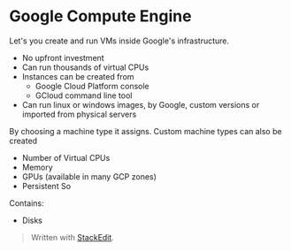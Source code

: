 
# Google Compute Engine

Let's you create and run VMs inside Google's infrastructure.
- No upfront investment
- Can run thousands of virtual CPUs
- Instances can be created from
	- Google Cloud Platform console
	- GCloud command line tool
- Can run linux or windows images, by Google, custom versions or imported from physical servers

By choosing a machine type it assigns. Custom machine types can also be created
- Number of Virtual CPUs
- Memory
- GPUs (available in many GCP zones)
- Persistent So


Contains: 
- Disks

> Written with [StackEdit](https://stackedit.io/).
<!--stackedit_data:
eyJoaXN0b3J5IjpbMTE2NDA4Njc4NF19
-->